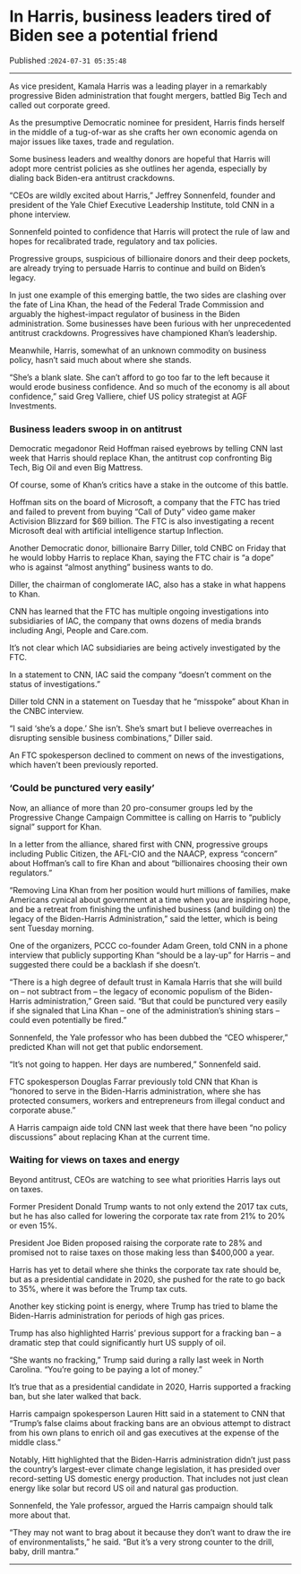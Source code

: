 # In Harris, business leaders tired of Biden see a potential friend

Published :`2024-07-31 05:35:48`

---

As vice president, Kamala Harris was a leading player in a remarkably  progressive Biden administration that fought mergers, battled Big Tech and called out corporate greed.

As the presumptive Democratic nominee for president, Harris finds herself in the middle of a tug-of-war as she crafts her own economic agenda on major issues like taxes, trade and regulation.

Some business leaders and wealthy donors are hopeful that Harris will adopt more centrist policies as she outlines her agenda, especially by dialing back Biden-era antitrust crackdowns.

“CEOs are wildly excited about Harris,” Jeffrey Sonnenfeld, founder and president of the Yale Chief Executive Leadership Institute, told CNN in a phone interview.

Sonnenfeld pointed to confidence that Harris will protect the rule of law and hopes for recalibrated trade, regulatory and tax policies.

Progressive groups, suspicious of billionaire donors and their deep pockets, are already trying to persuade Harris to continue and build on Biden’s legacy.

In just one example of this emerging battle, the two sides are clashing over the fate of Lina Khan, the head of the Federal Trade Commission and arguably the highest-impact regulator of business in the Biden administration. Some businesses have been furious with her unprecedented antitrust crackdowns. Progressives have championed Khan’s leadership.

Meanwhile, Harris, somewhat of an unknown commodity on business policy, hasn’t said much about where she stands.

“She’s a blank slate. She can’t afford to go too far to the left because it would erode business confidence. And so much of the economy is all about confidence,” said Greg Valliere, chief US policy strategist at AGF Investments.

### Business leaders swoop in on antitrust

Democratic megadonor Reid Hoffman raised eyebrows by telling CNN last week that Harris should replace Khan, the antitrust cop confronting Big Tech, Big Oil and even Big Mattress.

Of course, some of Khan’s critics have a stake in the outcome of this battle.

Hoffman sits on the board of Microsoft, a company that the FTC has tried and failed to prevent from buying “Call of Duty” video game maker Activision Blizzard for $69 billion. The FTC is also investigating a recent Microsoft deal with artificial intelligence startup Inflection.

Another Democratic donor, billionaire Barry Diller, told CNBC on Friday that he would lobby Harris to replace Khan, saying the FTC chair is “a dope” who is against “almost anything” business wants to do.

Diller, the chairman of conglomerate IAC, also has a stake in what happens to Khan.

CNN has learned that the FTC has multiple ongoing investigations into subsidiaries of IAC, the company that owns dozens of media brands including Angi, People and Care.com.

It’s not clear which IAC subsidiaries are being actively investigated by the FTC.

In a statement to CNN, IAC said the company “doesn’t comment on the status of investigations.”

Diller told CNN in a statement on Tuesday that he “misspoke” about Khan in the CNBC interview.

“I said ‘she’s a dope.’ She isn’t. She’s smart but I believe overreaches in disrupting sensible business combinations,” Diller said.

An FTC spokesperson declined to comment on news of the investigations, which haven’t been previously reported.

### ‘Could be punctured very easily’

Now, an alliance of more than 20 pro-consumer groups led by the Progressive Change Campaign Committee is calling on Harris to “publicly signal” support for Khan.

In a letter from the alliance, shared first with CNN, progressive groups including Public Citizen, the AFL-CIO and the NAACP, express “concern” about Hoffman’s call to fire Khan and about “billionaires choosing their own regulators.”

“Removing Lina Khan from her position would hurt millions of families, make Americans cynical about government at a time when you are inspiring hope, and be a retreat from finishing the unfinished business (and building on) the legacy of the Biden-Harris Administration,” said the letter, which is being sent Tuesday morning.

One of the organizers, PCCC co-founder Adam Green, told CNN in a phone interview that publicly supporting Khan “should be a lay-up” for Harris – and suggested there could be a backlash if she doesn’t.

“There is a high degree of default trust in Kamala Harris that she will build on – not subtract from – the legacy of economic populism of the Biden-Harris administration,” Green said. “But that could be punctured very easily if she signaled that Lina Khan – one of the administration’s shining stars – could even potentially be fired.”

Sonnenfeld, the Yale professor who has been dubbed the “CEO whisperer,” predicted Khan will not get that public endorsement.

“It’s not going to happen. Her days are numbered,” Sonnenfeld said.

FTC spokesperson Douglas Farrar previously told CNN that Khan is “honored to serve in the Biden-Harris administration, where she has protected consumers, workers and entrepreneurs from illegal conduct and corporate abuse.”

A Harris campaign aide told CNN last week that there have been “no policy discussions” about replacing Khan at the current time.

### Waiting for views on taxes and energy

Beyond antitrust, CEOs are watching to see what priorities Harris lays out on taxes.

Former President Donald Trump wants to not only extend the 2017 tax cuts, but he has also called for lowering the corporate tax rate from 21% to 20% or even 15%.

President Joe Biden proposed raising the corporate rate to 28% and promised not to raise taxes on those making less than $400,000 a year.

Harris has yet to detail where she thinks the corporate tax rate should be, but as a presidential candidate in 2020, she pushed for the rate to go back to 35%, where it was before the Trump tax cuts.

Another key sticking point is energy, where Trump has tried to blame the Biden-Harris administration for periods of high gas prices.

Trump has also highlighted Harris’ previous support for a fracking ban – a dramatic step that could significantly hurt US supply of oil.

“She wants no fracking,” Trump said during a rally last week in North Carolina. “You’re going to be paying a lot of money.”

It’s true that as a presidential candidate in 2020, Harris supported a fracking ban, but she later walked that back.

Harris campaign spokesperson Lauren Hitt said in a statement to CNN that “Trump’s false claims about fracking bans are an obvious attempt to distract from his own plans to enrich oil and gas executives at the expense of the middle class.”

Notably, Hitt highlighted that the Biden-Harris administration didn’t just pass the country’s largest-ever climate change legislation, it has presided over record-setting US domestic energy production. That includes not just clean energy like solar but record US oil and natural gas production.

Sonnenfeld, the Yale professor, argued the Harris campaign should talk more about that.

“They may not want to brag about it because they don’t want to draw the ire of environmentalists,” he said. “But it’s a very strong counter to the drill, baby, drill mantra.”

---

